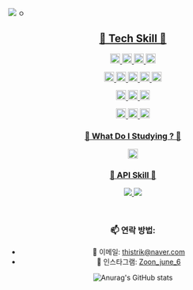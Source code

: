 <img src="https://capsule-render.vercel.app/api?type=waving&color=auto&height=300&section=header&text=Kwon's%20%20github&fontSize=60&animation=fadeIn&fontAlignY=38&desc=Whoever%20knocks%20persistently,%20ends%20by%20entering.&descAlignY=51&descAlign=62">
ㅇ
<p align='center'>
<a href="#demo">
<h2 align='center'>🔨 Tech Skill 🔨</h2>
<p align='center'>
<img src="https://img.shields.io/badge/Java-007396?style=flat&amp;logo=Conda-Forge&amp;logoColor=white" style="height: 20px;">
<img src="https://img.shields.io/badge/Springboot-6DB33F?style=flat&amp;logo=SpringBoot&amp;logoColor=white" style="height: 20px;">
<img src="https://img.shields.io/badge/Spring%20Security-6DB33F?style=flat&logo=Spring-Security&logoColor=white" style="height: 20px;">
<img src="https://img.shields.io/badge/Spring-6DB33F?style=flat&amp;logo=Spring&amp;logoColor=white" style="height: 20px;">
</p>
<p align='center'>
<img src="https://img.shields.io/badge/MySQL-333664?style=flat-square&amp;logo=mysql&amp;logoColor=white" style="height: 20px;">
<img src="https://img.shields.io/badge/Mybatis-000000?style=flat&amp;logo=Fluentd&amp;logoColor=white" style="height: 20px;">
<img src="https://img.shields.io/badge/Docker-1572B6?style=flat-square&amp;logo=Docker&amp;logoColor=white" style="height: 20px;">
<img src="https://img.shields.io/badge/Redis-DB3552?style=flat-square&amp;logo=redis&amp;logoColor=white" style="height: 20px;">
<img src="https://img.shields.io/badge/Nginx-11B48A?style=flat-square&amp;logo=Nginx&amp;logoColor=white" style="height: 20px;">
</p>
<p align='center'>
<img src="https://img.shields.io/badge/JSP-007396?style=flat&logo=Java&logoColor=white" style="height: 20px;">
<img src="https://img.shields.io/badge/Amazon%20S3-ffb13b?style=flat-square&amp;logo=Amazon%20S3&amp;logoColor=white" style="height: 20px;">
<img src="https://img.shields.io/badge/Jenkins-D24939.svg?&style=for-the-badge&logo=jenkins&logoColor=white" style="height: 20px;">
</p>
<p align='center'>
<img src="https://img.shields.io/badge/IntelliJ%20IDEA-005571?style=flat-square&amp;logo=IntelliJ%20IDEA&amp;logoColor=white" style="height: 20px;">
<img src="https://img.shields.io/badge/GitHub-181717?style=flat&amp;logo=GitHub&amp;logoColor=white" style="height: 20px;">
<img src="https://img.shields.io/badge/VSCode-007ACC?style=flat&logo=visual-studio-code&logoColor=white" style="height: 20px;">
</p>
<h3 align='center'>🔨 What Do I Studying ?  🔨 </h3>
<p align='center'>
<img src="https://img.shields.io/badge/JPA-6DB33F?style=flat&amp;logo=Conda-Forge&amp;logoColor=white" style="height: 20px;">
</p>
<h3 align='center'>🔌 API Skill 🔌</h3>
<p align='center'>
<img src="https://camo.githubusercontent.com/fe23264d734492dc366d97ea7f2284ece64a4ba15eaaa94bbc7ab1ab439fbbd1/68747470733a2f2f696d672e736869656c64732e696f2f62616467652f4b616b616f4150492d4646434430303f7374796c653d666c6174266c6f676f3d6b616b616f266c6f676f436f6c6f723d7768697465" data-canonical-src="https://img.shields.io/badge/KakaoAPI-FFCD00?style=flat&amp;logo=kakao&amp;logoColor=white" style="max-width: 100%;">
<img src="https://camo.githubusercontent.com/fe535dc4c5782de1e32b225713460312d18dde6fb6c3b3103dc04636550352fa/68747470733a2f2f696d672e736869656c64732e696f2f62616467652f46697265626173652d4646434132383f7374796c653d666c6174266c6f676f3d4669726562617365266c6f676f436f6c6f723d7768697465" data-canonical-src="https://img.shields.io/badge/Firebase-FFCA28?style=flat&amp;logo=Firebase&amp;logoColor=white" style="max-width: 100%;">
</p>
</a>
</p>

   
  <br>

<div align="center">

### 📫 연락 방법:
- 📧 이메일: thistrik@naver.com
- 📸 인스타그램: [Zoon_june_6](https://instagram.com/Zoon_june_6)

![Anurag's GitHub stats](https://github-readme-stats.vercel.app/api?username=kwonjonny&theme=synthwave)

</div>
